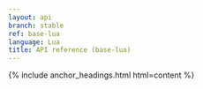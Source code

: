 ```yaml
---
layout: api
branch: stable
ref: base-lua
language: Lua
title: API reference (base-lua)
---
```

{% include anchor_headings.html html=content %}
